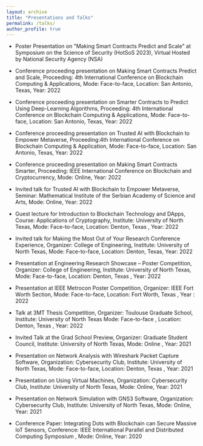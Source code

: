 ```yaml
---
layout: archive
title: "Presentations and Talks"
permalink: /talks/
author_profile: true
---
```


* Poster Presentation on "Making Smart Contracts Predict and Scale" at Symposium on the Science of Security (HotSoS 2023), Virtual Hosted by National Security Agency (NSA)

* Conference proceeding presentation on Making Smart Contracts Predict and Scale, Proceeding: 4th International Conference on Blockchain Computing & Applications, Mode: Face-to-face,  Location: San Antonio, Texas, Year:  2022

* Conference proceeding presentation on Smarter Contracts to Predict Using Deep-Learning Algorithms, Proceeding: 4th International Conference on Blockchain Computing & Applications, Mode: Face-to-face, Location: San Antonio, Texas, Year: 2022

* Conference proceeding presentation on Trusted AI with Blockchain to Empower Metaverse, Proceeding:4th International Conference on Blockchain Computing & Application, Mode: Face-to-face, Location: San Antonio, Texas,  Year:  2022

* Conference proceeding presentation on  Making Smart Contracts Smarter, Proceeding: IEEE International Conference on Blockchain and Cryptocurrency, Mode: Online,  Year:  2022
<!-- [Link](https://www.youtube.com/watch?v=HF26cPQprRw) -->

* Invited talk for Trusted AI with Blockchain to Empower Metaverse, Seminar: Mathematical Institute of the Serbian Academy of Science and Arts, Mode: Online,  Year:  2022

* Guest lecture for Introduction to Blockchain Technology and DApps, Course: Applications of Cryptography,  Institute: University of North Texas, Mode: Face-to-face, Location: Denton, Texas , Year: 2022

* Invited talk for Making the Most Out of Your Research Conference Experience, Organizer: College of Engineering, Institute: University of North Texas, Mode: Face-to-face,  Location: Denton, Texas,  Year: 2022
<!-- *[Link](https://youtu.be/BvFEkMWclfc) -->

* Presentation at Engineering Research Showcase – Poster Competition, Organizer: College of Engineering, Institute: University of North Texas, Mode: Face-to-face, Location: Denton, Texas , Year: 2022

* Presentation at IEEE Metrocon Poster Competition, Organizer: IEEE Fort Worth Section, Mode: Face-to-face, Location: Fort Worth, Texas , Year : 2022

* Talk at 3MT Thesis Competition, Organizer: Toulouse Graduate School,  Institute: University of North Texas
Mode: Face-to-face , Location: Denton, Texas , Year: 2022
<!-- [Link : 28-31st Minute](https://www.youtube.com/watch?v=7080WtafHMU) -->

* Invited Talk at the Grad School Preview, Organizer: Graduate Student Council, Institute: University of North Texas, Mode: Online , Year: 2021

* Presentation on Network Analysis with Wireshark Packet Capture Software, Organization: Cybersecurity Club, Institute: University of North Texas, Mode: Face-to-face, Location: Denton, Texas , Year: 2021

* Presentation on Using Virtual Machines, Organization: Cybersecurity Club, Institute: University of North Texas, Mode: Online, Year: 2021
<!-- *  [Link](https://www.youtube.com/watch?v=ZesViUfd2q4&t=2074s) -->

* Presentation on Network Simulation with GNS3 Software, Organization: Cybersecurity Club, Institute: University of North Texas, Mode: Online, Year: 2021
<!-- [Link](https://www.youtube.com/watch?v=kVz50pB1K1c&t=2480s) -->

* Conference Paper: Integrating Dots with Blockchain can Secure Massive IoT Sensors, Conference: IEEE International Parallel and Distributed Computing Symposium , Mode: Online, Year:  2020
